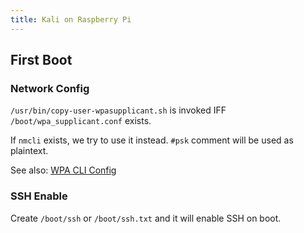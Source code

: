 ```yaml
---
title: Kali on Raspberry Pi
---
```


## First Boot

### Network Config

`/usr/bin/copy-user-wpasupplicant.sh` is invoked IFF `/boot/wpa_supplicant.conf`
exists.

If `nmcli` exists, we try to use it instead.  `#psk` comment will be used as
plaintext.

See also: [WPA CLI Config](https://jonathansblog.co.uk/kali-linux-wpa_supplicant-cli-config)

### SSH Enable

Create `/boot/ssh` or `/boot/ssh.txt` and it will enable SSH on boot.
